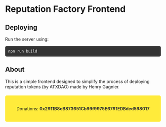 # <h1 >Reputation Factory Frontend</h1>

## <h2 >Deploying</h2>

<p>Run the server using:</p>
<pre style="background: #333; color: #fff; padding: 10px; border-radius: 5px; overflow-x: auto;">
<code>npm run build</code>
</pre>

## <h2 >About</h2>

<p>This is a simple frontend designed to simplify the process of deploying reputation tokens (by ATXDAO) made by Henry Gagnier.</p>

<div class="donation" style="background: #ffeb3b; padding: 20px; border-radius: 5px; margin-top: 20px; text-align: center;">
    <p>Donations: <a href="https://etherscan.io/address/0x2911B8cB873651Cb99f9975E6791EDBded598017" style="color: #333; text-decoration: none; font-weight: bold; margin:0;padding:0;">0x2911B8cB873651Cb99f9975E6791EDBded598017</a></p>
</div>

